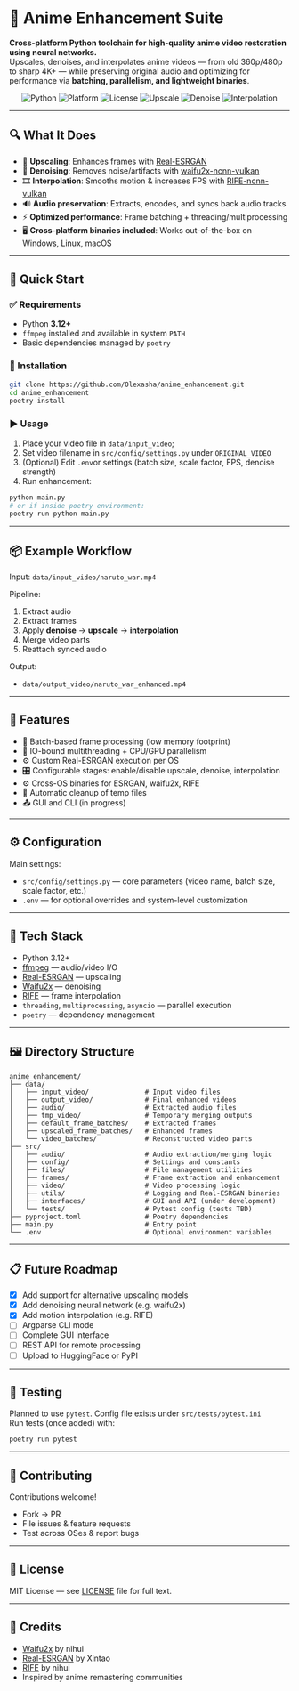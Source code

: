 # 🎨 Anime Enhancement Suite

**Cross-platform Python toolchain for high-quality anime video restoration using neural networks.**  
Upscales, denoises, and interpolates anime videos — from old 360p/480p to sharp 4K+ — while preserving original audio and optimizing for performance via **batching, parallelism, and lightweight binaries**.

<div align="center">
  <img src="https://img.shields.io/badge/Python-3.12+-orange?logo=python" alt="Python">
  <img src="https://img.shields.io/badge/Platform-Windows%20%7C%20Linux%20%7C%20macOS-blue" alt="Platform">
  <img src="https://img.shields.io/badge/License-MIT-green" alt="License">
  <img src="https://img.shields.io/badge/Upscale-Real--ESRGAN-purple" alt="Upscale">
  <img src="https://img.shields.io/badge/Denoise-Waifu2x-yellow" alt="Denoise">
  <img src="https://img.shields.io/badge/Interpolation-RIFE-red" alt="Interpolation">
</div>

---

## 🔍 What It Does

- 🎨 **Upscaling**: Enhances frames with [Real-ESRGAN](https://github.com/xinntao/Real-ESRGAN)
- 🧹 **Denoising**: Removes noise/artifacts with [waifu2x-ncnn-vulkan](https://github.com/nihui/waifu2x-ncnn-vulkan)
- 🎞️ **Interpolation**: Smooths motion & increases FPS with [RIFE-ncnn-vulkan](https://github.com/nihui/rife-ncnn-vulkan)
- 🔊 **Audio preservation**: Extracts, encodes, and syncs back audio tracks
- ⚡ **Optimized performance**: Frame batching + threading/multiprocessing
- 🖥️ **Cross-platform binaries included**: Works out-of-the-box on Windows, Linux, macOS

---


## 🚀 Quick Start

### ✅ Requirements

- Python **3.12+**
- `ffmpeg` installed and available in system `PATH`
- Basic dependencies managed by `poetry`

### 🧪 Installation

```bash
git clone https://github.com/Olexasha/anime_enhancement.git
cd anime_enhancement
poetry install
```

### ▶️ Usage
1. Place your video file in `data/input_video`;
2. Set video filename in `src/config/settings.py` under `ORIGINAL_VIDEO`
3. (Optional) Edit `.env`or settings (batch size, scale factor, FPS, denoise strength)
4. Run enhancement:
```bash
python main.py
# or if inside poetry environment:
poetry run python main.py
```
---

## 📦 Example Workflow

Input: `data/input_video/naruto_war.mp4`

Pipeline:
1. Extract audio
2. Extract frames
3. Apply **denoise** → **upscale** → **interpolation**
4. Merge video parts
5. Reattach synced audio

Output:
- `data/output_video/naruto_war_enhanced.mp4`

---

## 🧩 Features

- 🔁 Batch-based frame processing (low memory footprint)
- 🧵 IO-bound multithreading + CPU/GPU parallelism
- ⚙️ Custom Real-ESRGAN execution per OS
- 🎛️ Configurable stages: enable/disable upscale, denoise, interpolation
- ⚙️ Cross-OS binaries for ESRGAN, waifu2x, RIFE
- 💾 Automatic cleanup of temp files
- 📤 GUI and CLI (in progress)

---

## ⚙️ Configuration

Main settings:
- `src/config/settings.py` — core parameters (video name, batch size, scale factor, etc.)
- `.env` — for optional overrides and system-level customization

---

## 🧠 Tech Stack

- Python 3.12+
- [ffmpeg](https://ffmpeg.org/) — audio/video I/O
- [Real-ESRGAN](https://github.com/xinntao/Real-ESRGAN-ncnn-vulkan) — upscaling
- [Waifu2x](https://github.com/nihui/waifu2x-ncnn-vulkan) — denoising
- [RIFE](https://github.com/nihui/rife-ncnn-vulkan) — frame interpolation
- `threading`, `multiprocessing`, `asyncio` — parallel execution
- `poetry` — dependency management

---

## 🖼 Directory Structure

```
anime_enhancement/
├── data/
│   ├── input_video/              # Input video files
│   ├── output_video/             # Final enhanced videos
│   ├── audio/                    # Extracted audio files
│   ├── tmp_video/                # Temporary merging outputs
│   ├── default_frame_batches/    # Extracted frames
│   ├── upscaled_frame_batches/   # Enhanced frames
│   └── video_batches/            # Reconstructed video parts
├── src/
│   ├── audio/                    # Audio extraction/merging logic
│   ├── config/                   # Settings and constants
│   ├── files/                    # File management utilities
│   ├── frames/                   # Frame extraction and enhancement
│   ├── video/                    # Video processing logic
│   ├── utils/                    # Logging and Real-ESRGAN binaries
│   ├── interfaces/               # GUI and API (under development)
│   └── tests/                    # Pytest config (tests TBD)
├── pyproject.toml                # Poetry dependencies
├── main.py                       # Entry point
└── .env                          # Optional environment variables
```
---

## 📋 Future Roadmap

- [x] Add support for alternative upscaling models
- [x] Add denoising neural network (e.g. waifu2x)
- [x] Add motion interpolation (e.g. RIFE)
- [ ] Argparse CLI mode
- [ ] Complete GUI interface
- [ ] REST API for remote processing
- [ ] Upload to HuggingFace or PyPI

---

## 🧪 Testing

Planned to use `pytest`. Config file exists under `src/tests/pytest.ini`  
Run tests (once added) with:

```bash
poetry run pytest
```
---

## 💬 Contributing

Contributions welcome!

- Fork → PR
- File issues & feature requests
- Test across OSes & report bugs

---

## 📜 License

MIT License — see [LICENSE](./LICENSE) file for full text.

---

## 🧠 Credits

- [Waifu2x](https://github.com/nihui/waifu2x-ncnn-vulkan) by nihui
- [Real-ESRGAN](https://github.com/xinntao/Real-ESRGAN) by Xintao
- [RIFE](https://github.com/nihui/rife-ncnn-vulkan) by nihui
- Inspired by anime remastering communities
